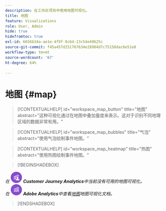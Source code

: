 ```yaml
---
description: 在工作区项目中使用地图可视化。
title: 地图
feature: Visualizations
role: User, Admin
hide: true
hidefromtoc: true
exl-id: 6656b34a-ae1e-4f9f-9c6d-13c54e49625c
source-git-commit: f45a457d251767634e28984d7c75158dac6e51e8
workflow-type: tm+mt
source-wordcount: '67'
ht-degree: 64%

---
```


# 地图 {#map}

<!-- markdownlint-disable MD034 -->

>[!CONTEXTUALHELP]
>id="workspace_map_button"
>title="地图"
>abstract="这种可视化通过在地图中叠加量度来表示。这对于识别不同地理区域的数据非常有用。"

<!-- markdownlint-enable MD034 -->

<!-- markdownlint-disable MD034 -->

>[!CONTEXTUALHELP]
>id="workspace_map_bubbles"
>title="气泡"
>abstract="使用气泡绘制事件地图。"

<!-- markdownlint-enable MD034 -->

<!-- markdownlint-disable MD034 -->

>[!CONTEXTUALHELP]
>id="workspace_map_heatmap"
>title="热图"
>abstract="使用热图绘制事件地图。"

<!-- markdownlint-enable MD034 -->

>[!BEGINSHADEBOX]

_在_ ![CustomerJourneyAnalytics](/help/assets/icons/CustomerJourneyAnalytics.svg) _**Customer Journey Analytics**&#x200B;中当前没有可用的地图可视化。_<br/>_在_ ![AdobeAnalytics](/help/assets/icons/AdobeAnalytics.svg) _**Adobe Analytics**&#x200B;中查看[地图](https://experienceleague.adobe.com/en/docs/analytics/analyze/analysis-workspace/visualizations/map-visualization)地图可视化文档。_

>[!ENDSHADEBOX]

